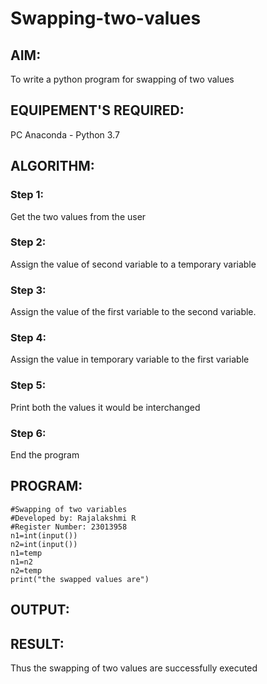 # Swapping-two-values
## AIM:
To write a python program for swapping of two values
## EQUIPEMENT'S REQUIRED: 
PC
Anaconda - Python 3.7
## ALGORITHM: 
### Step 1:
Get the two values from the user
### Step 2: 
Assign the value of second variable to a temporary variable 
### Step 3: 
Assign the value of the first variable to the second variable.
### Step 4:  
Assign the value in temporary variable to the first variable
### Step 5: 
Print both the values it would be interchanged
### Step 6: 
End the program
## PROGRAM:
```
#Swapping of two variables
#Developed by: Rajalakshmi R
#Register Number: 23013958
n1=int(input())
n2=int(input())
n1=temp
n1=n2
n2=temp
print("the swapped values are")
```
## OUTPUT:

## RESULT:
Thus the swapping of two values are successfully executed



